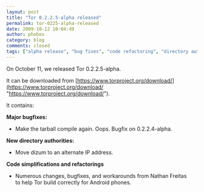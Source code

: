 ```yaml
---
layout: post
title: "Tor 0.2.2.5-alpha released"
permalink: tor-0225-alpha-released
date: 2009-10-12 10:04:49
author: phobos
category: blog
comments: closed
tags: ["alpha release", "bug fixes", "code refactoring", "directory authority"]
---
```


On October 11, we released Tor 0.2.2.5-alpha.

It can be downloaded from [https://www.torproject.org/download/](https://www.torproject.org/download/ "https://www.torproject.org/download/").

It contains:

**Major bugfixes:**

-   Make the tarball compile again. Oops. Bugfix on 0.2.2.4-alpha.

**New directory authorities:**

-   Move dizum to an alternate IP address.

**Code simplifications and refactorings**

-   Numerous changes, bugfixes, and workarounds from Nathan Freitas  
     to help Tor build correctly for Android phones.

